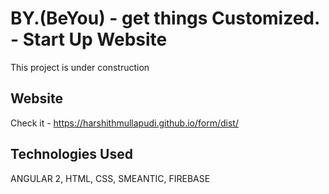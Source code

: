 # BY.(BeYou) - get things Customized. - Start Up Website 

This project is under construction 

## Website

Check it  -  https://harshithmullapudi.github.io/form/dist/

## Technologies Used

ANGULAR 2, HTML, CSS, SMEANTIC, FIREBASE

